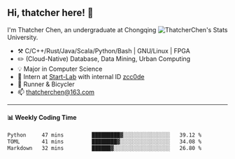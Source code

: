 ## Hi, thatcher here! :wave:

<img align="right" src="https://github-readme-stats.vercel.app/api?username=thatcherchen&title_color=333&text_color=777" alt="ThatcherChen's Stats" >

I'm Thatcher Chen, an undergraduate at Chongqing University.

- :hammer_and_pick:  C/C++/Rust/Java/Scala/Python/Bash | GNU/Linux | FPGA
- :pencil2:  (Cloud-Native) Database, Data Mining, Urban Computing
- :bulb:   Major in Computer Science
- :telescope:  Intern at [Start-Lab](https://github.com/Spatio-Temporal-Lab) with internal ID [zcc0de](https://github.com/zcc0de)
- :seedling:  Runner & Bicycler
- :mailbox: thatcherchen@163.com

---

#### :bar_chart: Weekly Coding Time

<!--START_SECTION:waka-->

```txt
Python     47 mins         █████████▓░░░░░░░░░░░░░░░   39.12 %
TOML       41 mins         ████████▓░░░░░░░░░░░░░░░░   34.08 %
Markdown   32 mins         ██████▓░░░░░░░░░░░░░░░░░░   26.80 %
```

<!--END_SECTION:waka-->
